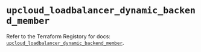 # `upcloud_loadbalancer_dynamic_backend_member`

Refer to the Terraform Registory for docs: [`upcloud_loadbalancer_dynamic_backend_member`](https://www.terraform.io/docs/providers/upcloud/r/loadbalancer_dynamic_backend_member).
